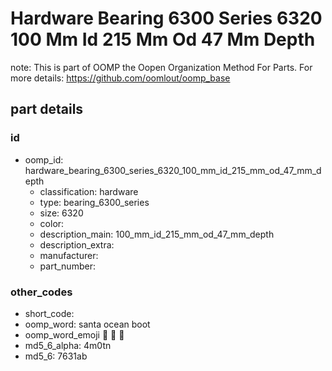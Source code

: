 # Hardware Bearing 6300 Series 6320 100 Mm Id 215 Mm Od 47 Mm Depth  

note: This is part of OOMP the Oopen Organization Method For Parts. For more details: https://github.com/oomlout/oomp_base

##  part details





### id
* oomp_id: hardware_bearing_6300_series_6320_100_mm_id_215_mm_od_47_mm_depth
  * classification: hardware
  * type: bearing_6300_series
  * size: 6320
  * color: 
  * description_main: 100_mm_id_215_mm_od_47_mm_depth
  * description_extra: 
  * manufacturer: 
  * part_number: 

### other_codes
* short_code: 
* oomp_word: santa ocean boot
* oomp_word_emoji :santa: :ocean: :boot:
* md5_6_alpha: 4m0tn
* md5_6: 7631ab